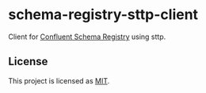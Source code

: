 # schema-registry-sttp-client

Client for [Confluent Schema Registry][schema-registry] using sttp.

## License

This project is licensed as [MIT][mit-license]. 

[mit-license]: https://opensource.org/licenses/MIT
[schema-registry]: https://docs.confluent.io/current/schema-registry/index.html
